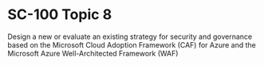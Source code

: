 # SC-100 Topic 8

Design a new or evaluate an existing strategy for security and governance based on the Microsoft Cloud Adoption Framework (CAF) for Azure and the Microsoft Azure Well-Architected Framework (WAF)

